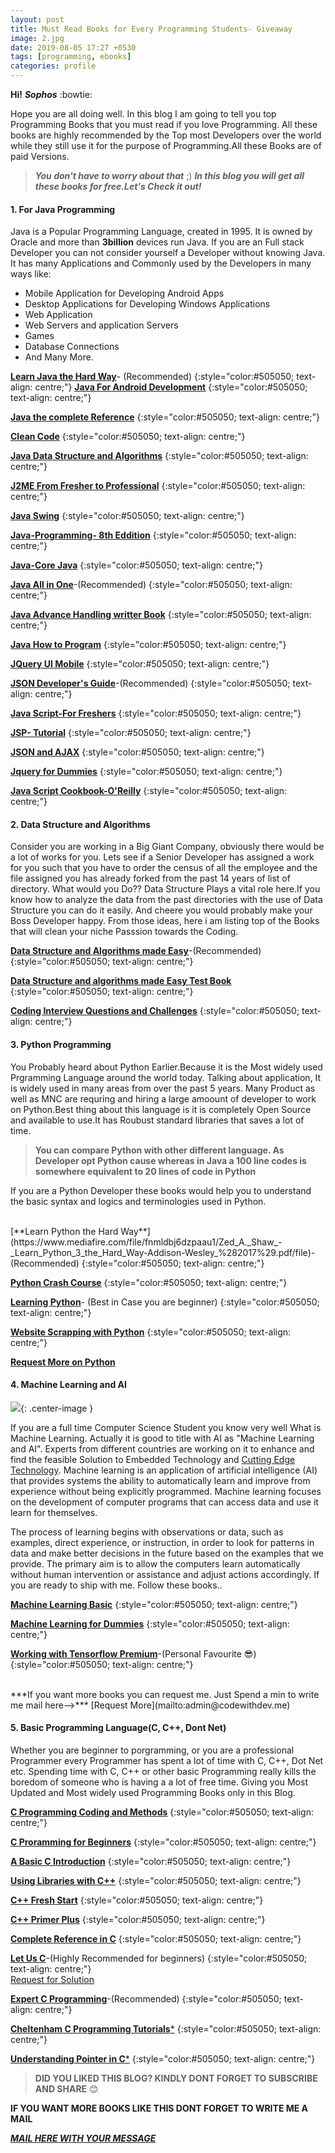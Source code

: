 ```yaml
---
layout: post
title: Must Read Books for Every Programming Students- Giveaway
image: 2.jpg
date: 2019-08-05 17:27 +0530
tags: [programming, ebooks]
categories: profile
---
```


 **Hi!** ***Sophos*** :bowtie:
 
 Hope you are all doing well. In this blog I am going to tell you top Programming Books that you must read if you love Programming.
All these books are highly recommended by the Top most Developers over the world while they still use it for the purpose of Programming.All these Books are of paid Versions.
   >**_You don't have to worry about that_** ;) 
   **_In this blog you will get all these books for free.Let's Check it out!_**
   


 
 
  
#### 1. For Java Programming 
 
 Java is a Popular Programming Language, created in 1995. It is owned by Oracle and more than **3billion** devices run Java. If you are an Full stack Developer you can not consider yourself a Developer without knowing Java. It has many Applications and Commonly used by the Developers in many ways like:
 
   * Mobile Application for Developing Android Apps
   * Desktop Applications for Developing Windows Applications
   * Web Application
   * Web Servers and application Servers
   * Games
   * Database Connections 
   * And Many More.
   

  [**Learn Java the Hard Way**](http://www.mediafire.com/file/3qkqp32xddozrf3/Jeff_Friesen_-_Learn_Java_for_Android_Development-Apress_%25282014%2529.pdf/file)- (Recommended)
  {:style="color:#505050; text-align: centre;"}
 [**Java For Android Development**](http://www.mediafire.com/file/3qkqp32xddozrf3/Jeff_Friesen_-_Learn_Java_for_Android_Development-Apress_%25282014%2529.pdf/file)
  {:style="color:#505050; text-align: centre;"}
  
 [**Java the complete Reference**](http://www.mediafire.com/file/0ltkbv0lqrr9erj/Patrick_Naughton%252C_Herbert_Schildt_-_Java__The_Complete_Reference-McGraw-Hill_Osborne_Media_%25281996%2529.pdf/file)
 {:style="color:#505050; text-align: centre;"}
 
 [**Clean Code**](http://www.mediafire.com/file/817g7faiyyv7goz/Robert_C._Martin_-_Clean_Code__A_Handbook_of_Agile_Software_Craftsmanship-Prentice_Hall_%25282008%2529.pdf/file)
 {:style="color:#505050; text-align: centre;"}
 
 [**Java Data Structure and Algorithms**](https://www.mediafire.com/file/hj3n6xptqi2f3u5/Java_-_Data_Structure_And_Algorithms.pdf/file)
  {:style="color:#505050; text-align: centre;"}
  
 [**J2ME From Fresher to Professional**](https://www.mediafire.com/file/iqnttvicxnl0lh5/J2ME_-_From_Fresher_to_Professional.pdf/file)
 {:style="color:#505050; text-align: centre;"}
 
 [**Java Swing**](https://www.mediafire.com/file/dn91qkf5eda1caj/Java_Swing.pdf/file)
  {:style="color:#505050; text-align: centre;"}
  
 [**Java-Programming- 8th Eddition**](https://www.mediafire.com/file/613ajeyvgzh0b8h/Java_-_Programming_-_8th_Edition.pdf/file)
 {:style="color:#505050; text-align: centre;"}
 
 [**Java-Core Java**](https://www.mediafire.com/file/wrj4v232lwf7193/Java_-_Core_Java.pdf/file)
 {:style="color:#505050; text-align: centre;"}
 
 [**Java All in One**](https://www.mediafire.com/file/vhpi1vfqmwb5caf/Java_-_All_In_One.pdf/file)-(Recommended)
{:style="color:#505050; text-align: centre;"} 
 
 [**Java Advance Handling writter Book**](https://www.mediafire.com/file/r7ssga0v3nxekar/Java_-_Advance_Handling_Writen_Book.pdf/file)
  {:style="color:#505050; text-align: centre;"}
  
 [**Java How to Program**](https://www.mediafire.com/file/3vvabj364ozumdm/Java_-_How_to_Program.pdf/file)
   {:style="color:#505050; text-align: centre;"}
 
 [**JQuery UI Mobile**](https://www.mediafire.com/file/8pp4beo92to9fb4/JQuery_JQuery_UI___JQuery_Mobile.pdf/file)
 {:style="color:#505050; text-align: centre;"}
 
 [**JSON Developer's Guide**](https://www.mediafire.com/file/0dd70422tzzjtae/JSON_-_Developer_s_Guide.pdf/file)-(Recommended)
 {:style="color:#505050; text-align: centre;"}
 
 [**Java Script-For Freshers**](https://www.mediafire.com/file/d2dswabyowlwoh3/Java_Script_-_Fresher.pdf/file)
  {:style="color:#505050; text-align: centre;"}
  
 [**JSP- Tutorial**](https://www.mediafire.com/file/ucihmbqhb0kgfv4/JSP_-_Tutorial.pdf/file)
 {:style="color:#505050; text-align: centre;"}
 
 [**JSON and AJAX**](https://www.mediafire.com/file/gpo9nn2sbv1ww32/Javascript_-_JSON_and_Ajax.pdf/file)
 {:style="color:#505050; text-align: centre;"}

 [**Jquery for Dummies**](https://www.mediafire.com/file/nk5u4acp3e8t0st/JQuery_for_Dummies.pdf/file)
  {:style="color:#505050; text-align: centre;"}
  
 [**Java Script Cookbook-O'Reilly**](https://www.mediafire.com/file/a8ra88uo365tjhn/Shelley_Powers_-_JavaScript_Cookbook_%28Oreilly_Cookbooks%29-O%27Reilly_Media_%282010%29.pdf/file) 
 {:style="color:#505050; text-align: centre;"}
  
#### 2. Data Structure and Algorithms

Consider you are working in a Big Giant Company, obviously there would be a lot of works for you. Lets see if a Senior Developer has assigned a work for you such that you have to order the census of all the employee and the file assigned you has already forked from the past 14 years of list of directory. What would you Do?? 
  Data Structure Plays a vital role here.If you know how to analyze the data from the past directories with the use of Data Structure you can do it easily. And cheere you would probably make your Boss Developer happy. 
  From those ideas, here i am listing top of the Books that will clean your niche Passsion towards the Coding. 
<br/>

[**Data Structure and Algorithms made Easy**](https://www.mediafire.com/file/piss49loddi6rof/Narasimha_Karumanchi_-_Data_structures_and_algorithms_made_easy-CareerMonk.pdf/file)-(Recommended)
{:style="color:#505050; text-align: centre;"}

[**Data Structure and algorithms made Easy Test Book**](https://www.mediafire.com/file/y7heytrqqvvokd3/Narasimha_Karumanchi_-_Data_Structures_and_Algorithms_Made_Easy__Data_Structures_and_Algorithmic_Puzzles-CareerMonk_Plublications_%282017%29.pdf/file)
{:style="color:#505050; text-align: centre;"}

[**Coding Interview Questions and Challenges**](https://www.mediafire.com/file/tja9v59ep1p262y/Narasimha_Karumanchi_-_Coding_Interview_Questions-CareerMonk_Publ._%282016%29.pdf/file)
{:style="color:#505050; text-align: centre;"}


#### 3. Python Programming

You Probably heard about Python Earlier.Because it is the Most widely used Prgramming Language around the world today. Talking about application, It is widely used in many areas from over the past 5 years. Many Product as well as MNC are requring and hiring a large amoount of developer to work on Python.Best thing about this language is it is completely Open Source and available to use.It has Roubust standard libraries that saves a lot of time. 
 > **You can compare Python with other different language. As Developer opt Python cause whereas in Java a 100 line codes is somewhere equivalent to 20 lines of code in Python**
 
 If you are a Python Developer these books would help you to understand the basic syntax and logics and terminologies used in Python.
 
 <br/>
 [**Learn Python the Hard Way**](https://www.mediafire.com/file/fnmldbj6dzpaau1/Zed_A._Shaw_-_Learn_Python_3_the_Hard_Way-Addison-Wesley_%282017%29.pdf/file)-(Recommended)
 {:style="color:#505050; text-align: centre;"}
 
 [**Python Crash Course**](https://www.mediafire.com/file/0f9c3wi9nooeguj/Eric_Matthes_-_Python_Crash_Course_A_Hands-On%2C_Project-Based_Introduction_to_Programming-No_Starch_Press_%282016%29.pdf/file)
 {:style="color:#505050; text-align: centre;"}
 
 [**Learning Python**](https://www.mediafire.com/file/67sq8a7f6gwffd0/Mark_Lutz_-_Learning_Python%2C_4th_Edition-O%27Reilly_Media_%282009%29.pdf/file)- (Best in Case you are beginner)
 {:style="color:#505050; text-align: centre;"}
 
 [**Website Scrapping with Python**](https://www.mediafire.com/file/ky9eozuuct4xt7z/Website_Scrapping_with_Python.pdf/file)
 {:style="color:#505050; text-align: centre;"}
 
 [**Request More on Python**](mailto:admin@codewithdev.me)
 
 
#### 4. Machine Learning and AI
![]({{site.baseurl}}/images/3.jpg){: .center-image }
 
 If you are a full time Computer Science Student you know very well What is Machine Learning. Actually it is good to title with AI as "Machine Learning and AI". Experts from different countries are working on it to enhance and find the feasible Solution to Embedded Technology and [Cutting Edge Technology](https://www.techopedia.com/definition/26589/cutting-edge-technology). Machine learning is an application of artificial intelligence (AI) that provides systems the ability to automatically learn and improve from experience without being explicitly programmed. Machine learning focuses on the development of computer programs that can access data and use it learn for themselves.

The process of learning begins with observations or data, such as examples, direct experience, or instruction, in order to look for patterns in data and make better decisions in the future based on the examples that we provide. The primary aim is to allow the computers learn automatically without human intervention or assistance and adjust actions accordingly.
 If you are ready to ship with me. Follow these books..
 
 [**Machine Learning Basic**](https://www.mediafire.com/file/1akc6nhde4gzno4/Machine_Learning.pdf/file)
 {:style="color:#505050; text-align: centre;"}
 
 [**Machine Learning for Dummies**](https://www.mediafire.com/file/thu8c8dkg8ybz7j/Machine_Learning_for_dummies.pdf/file)
 {:style="color:#505050; text-align: centre;"}
 
 [**Working with Tensorflow Premium**](https://www.mediafire.com/file/th4u0g8zd55nkgu/Tensor_flow.pdf/file)-(Personal Favourite  :sunglasses:)
 {:style="color:#505050; text-align: centre;"}
 
 <br/>
 ***If you want more books you can request me. Just Spend a min to write me mail here-->*** [Request More](mailto:admin@codewithdev.me)
 
 
#### 5. Basic Programming Language(C, C++, Dont Net) 

Whether you are beginner to porgramming, or you are a professional Programmer every Programmer has spent a lot of time with C, C++, Dot Net etc. Spending time with C, C++ or other basic Programming really kills the boredom of someone who is having a a lot of free time.
 Giving you Most Updated and Most widely used Programming Books only in this Blog.
 
 
 [**C Programming Coding and Methods**](https://www.mediafire.com/file/4o8vfpjjztta5ya/C_Programming_Coding_and_Methods-1.pdf/file)
 {:style="color:#505050; text-align: centre;"}
 
 [**C Proramming for Beginners**](https://www.mediafire.com/file/em91qr38yvdz0dl/C_Programming_for_Beginners.pdf/file)
 {:style="color:#505050; text-align: centre;"}
 
 [**A Basic C Introduction**](https://www.mediafire.com/file/2j1yf2xlbhb1y9n/C_-_Introduction.pdf/file)
 {:style="color:#505050; text-align: centre;"}
 
 [**Using Libraries with C++**](https://www.mediafire.com/file/ok3vpknndeh4p5d/Using_Libraries_with_C++.pdf/file)
 {:style="color:#505050; text-align: centre;"}

 [**C++ Fresh Start**](https://www.mediafire.com/file/zfbuaugoch9ngsp/C++_-_Fresher.pdf/file)
 {:style="color:#505050; text-align: centre;"}
 
 [**C++ Primer Plus**](https://www.mediafire.com/file/0k6xvz8pj70ba5z/C++_-_Primer_Plus_%285th_Edition%29.pdf/file)
 {:style="color:#505050; text-align: centre;"}
 
 [**Complete Reference in C**](https://www.mediafire.com/file/csv7u0nihz8p3by/complete-reference-c1.pdf/file)
  {:style="color:#505050; text-align: centre;"}
  
 [**Let Us C**](https://www.mediafire.com/file/ywpals1o5hx6a6l/Let_Us_C.pdf/file)-(Highly Recommended for beginners)
 {:style="color:#505050; text-align: centre;"}
 <br/>
 [Request for Solution](mailto:admin@codewithdev.me)
 
 [**Expert C Programming**](https://www.mediafire.com/file/56j97t3ovbbty6j/Expert_C_Programming.pdf/file)-(Recommended)
 {:style="color:#505050; text-align: centre;"}
 
 [**Cheltenham C Programming Tutorials***](https://www.mediafire.com/file/xnbkgl5goed8904/Cheltenham_Computer_Training_-_C_programming_%281997%29.pdf/file)
 {:style="color:#505050; text-align: centre;"}
 
 [**Understanding Pointer in C***](https://www.mediafire.com/file/z956h585u4i3utz/Yashavant_Kanetkar_-_Understanding_Pointers_in_C-BPB_Publications_%282003%29_2.pdf/file)
 {:style="color:#505050; text-align: centre;"}
 
 
 
 
 
  >**DID YOU LIKED THIS BLOG?  KINDLY DONT FORGET TO SUBSCRIBE AND SHARE** :blush:
  
  **IF YOU WANT MORE BOOKS LIKE THIS DONT FORGET TO WRITE ME A MAIL**
  
  [***MAIL HERE WITH YOUR MESSAGE***](mailto:admin@codewithdev.me)
 
 
 
 
 
 
 
  
 
 
   
